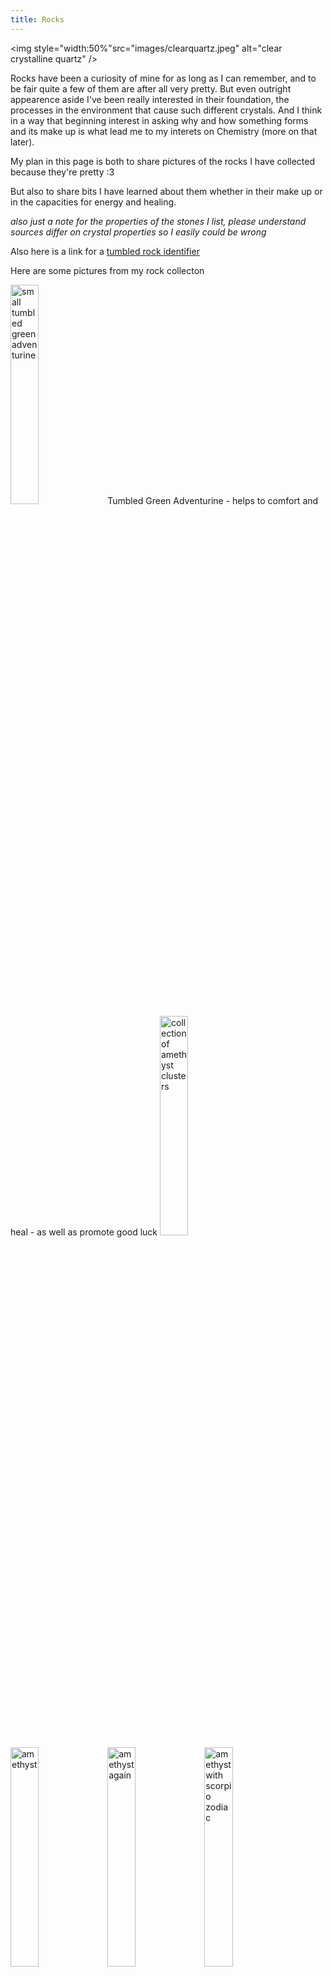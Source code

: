 ```yaml
--- 
title: Rocks 
---
```

 
 <img style="width:50%"src="images/clearquartz.jpeg" alt="clear crystalline quartz" />
 
Rocks have been a curiosity of mine for as long as I can remember, and to be fair quite a few of them are after all very pretty. But even outright appearence aside I've been really interested in their foundation, the processes in the environment that cause such different crystals. And I think in a way that beginning interest in asking why and how something forms and its make up is what lead me to my interets on Chemistry (more on that later).  

My plan in this page is both to share pictures of the rocks I have collected because they're pretty :3 

But also to share bits I have learned about them whether in their make up or in the capacities for energy and healing. 

*also just a note for the properties of the stones I list, please understand sources differ on crystal properties so I easily could be wrong* 

Also here is a link for a [tumbled rock identifier](http://rocktumbler.com/polished-stones/)

Here are some pictures from my rock collecton 

<img style="width:30%" src="images/adventurite1.jpeg" alt="small tumbled green  adventurine" />
Tumbled Green Adventurine - helps to comfort and heal - as well as promote good luck

<img style="width:30%" src="images/amethyst.jpeg" alt="collection of amethyst clusters" />

<img style="width:30%" src="images/amyoval.jpeg" alt="amethyst" />

<img style="width:30%" src="images/amyoval2.jpeg" alt="amethyst again" />

<img style="width:30%" src="images/zodiac1.jpeg" alt="amethyst with scorpio zodiac" />

<img style="width:30%" src="images/zodiac2.jpeg" alt="amethyst" />

Collection of Amethyst 
Amethyst helps relieve stress, can dispel anger, rage, fear and anxiety 

<img style="width:30%" src="images/arrow1.jpeg" alt="stone arrowheads" />

<img style="width:30%" src="images/arrow2.jpeg" alt="more stone arrow heads" />

Stone Arrowheads I have been gifted 

<img style="width:30%" src="images/bluestone.jpeg" alt="unknown pretty blue stone" />

I can't remember this stone's name but I love the color. Possibly Blue Calcite 

<img style="width:30%" src="images/bluewhiterock.jpeg" alt="unknown pretty white and greenish speckled rock" />

I don't know this one either ... makes me crazy 

<img style="width:30%" src="images/calcite.jpeg" alt="some calcite" />

<img style="width:30%" src="images/calcite2.jpeg" alt="some more calcite" />

<img style="width:30%" src="images/calciteoval.jpeg" alt="a polished tumbled oval of calcite" />

Here's a bunch of different pieces of calcite 
Calcite can also absorb and transform negative energy

<img style="width:30%" src="images/citrine1.jpeg" alt="tumbled bit of citrine" />

<img style="width:30%" src="images/citrine2.jpeg" alt="untumbled piece of citrine " />

<img style="width:30%" src="images/citrine3.jpeg" alt="pair of polished pieces of Citrine" />

Pieces of Citrine - a crystal often used for healing and happiness and positivity

<img style="width:30%" src="images/clearquartz.jpeg" alt="crystaline clear quartz" />

<img style="width:30%" src="images/clearstone.jpeg" alt="another form of clear quartz" />

Different forms of Clear Quartz- the more crystaline structures are good for renstating balance, stimulating immune system and amplifying energy 

<img style="width:30%" src="images/emerald1.jpeg" alt="rough emerald " />

<img style="width:30%" src="images/emerald2.jpeg" alt="rough emerald another angle" />

Piece of rough emerald - Emeralds can help heal both emotional love and the physical heart

<img style="width:30%" src="images/garnet1.jpeg" alt="rough garnet " />

Rough unpolished garnet- Garnets are good for re-energizing and purifying helping to re-establish balance

<img style="width:30%" src="images/geode1.jpeg" alt="piece of geode " />

<img style="width:30%" src="images/geode2.jpeg" alt="piece of geode " />

<img style="width:30%" src="images/geodebit1.jpeg" alt="brown stone with traces of geode " />

<img style="width:30%" src="images/geodebit2.jpeg" alt="brown stone with traces of geode " />

<img style="width:30%" src="images/geodebit3.jpeg" alt="brown stone with traces of geode " />

Pieces of Geode I cracked open myself :3

<img style="width:30%" src="images/hemimorphite.jpeg" alt=" small piece of blue hermimorphite" />

Here is a really pretty piece of what I think is Hemimorphite which is good for empathy, promoting compassion in all interactions

<img style="width:30%" src="images/jasper1.jpeg" alt=" tumbled polished jasper " />

Piece of Tumbled Polished Jasper - provides protection and absorbs negative energy

<img style="width:30%" src="images/labradorite1.jpeg" alt="cut piece of firey 
Labradorite" />

<img style="width:30%" src="images/labradorite2.jpeg" alt="cut piece of firey 
Labradorite" />

Cut Piece of Labradorite- promote growth to our mental, emotional, spiritual, and physical healing

<img style="width:30%" src="images/metior.jpeg" alt="small silver piece of a meteorite" />
Small piece of a Meteorite! 

<img style="width:30%" src="images/onyx1.jpeg" alt="polished and tumbled onyx" />

<img style="width:30%" src="images/onyx2.jpeg" alt="polished and tumbled onyx" />

Tumbled and Polished Onyx - Imparts self-confidence, helping be at ease within surroundings

<img style="width:30%" src="images/opal1.jpeg" alt="small shard of firey opal" />

<img style="width:30%" src="images/opal2.jpeg" alt="small shard of firey opal" />

<img style="width:30%" src="images/opal3.jpeg" alt="small shard of firey opal" />

Tiny shard of firey Opal- helps to renew and bring balance as well as inspire creativity

<img style="width:30%" src="images/brownbead.jpeg" alt="petrified wood bead" />

<img style="width:30%" src="images/brownbead2.jpeg" alt="back of petrified wood bead" />

<img style="width:30%" src="images/petwood.jpeg" alt="more petrified wood " />

Pieces of petrified wood 

<img style="width:30%" src="images/pinkshelf.jpeg" alt=" flat piece of unknown pink rock" />    

Unknown pink stone

<img style="width:30%" src="images/redstone1.jpeg" alt="red and sulfir colored unknown stone " />

<img style="width:30%" src="images/redstone2.jpeg" alt="red and sulfir colored unknown stone " />

Really cool red stone no idea what it is but I love it :3 

<img style="width:30%" src="images/rhinorock.jpeg" alt="little carved rhino made of rock" />

Little rock rhino cause they're my favorite 

<img style="width:30%" src="images/rosequartz.jpeg" alt=" rough rose quartz " />

<img style="width:30%" src="images/rosequartz2.jpeg" alt=" polished rose quartz " />

<img style="width:30%" src="images/rosequartz3.jpeg" alt=" polished rose quartz " />

<img style="width:30%" src="images/rosequartz4.jpeg" alt=" polished rose quartz " />

Collection of Rose Quartz - crystal on unconditional love, helps with both romantic and self love. For a little while I would carry a piece of this with me everywhere 

<img style="width:30%" src="images/serpentine.jpeg" alt=" piece of serpentine" />

Serpentine-assists the retrieval of wisdom

<img style="width:30%" src="images/smoke1.jpeg" alt=" wand of smoky quartz" />

<img style="width:30%" src="images/smoke2.jpeg" alt=" wand of smoky quartz" />

Smoky Quartz - improving overall wellbeing, the release of unwanted emotional baggage, surrendering old wounds, stability and grounding

<img style="width:30%" src="images/tiger1.jpeg" alt="polished tigereye" />

<img style="width:30%" src="images/tiger2.jpeg" alt="polished tigereye" />

<img style="width:30%" src="images/tiger3.jpeg" alt="polished tigereye" />

<img style="width:30%" src="images/tigerheart.jpeg" alt="polished tiger amethyst" />

Polished Tiger Eye - focus the mind, promoting mental clarity, assisting us to resolve problems

<img style="width:30%" src="images/unakite.jpeg" alt="tumbled unakite" />

Unakite - used to support convalescence from illness















































